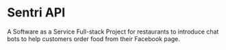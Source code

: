 # Sentri API

A Software as a Service Full-stack Project for restaurants to introduce chat bots to help customers order food from their Facebook page.
